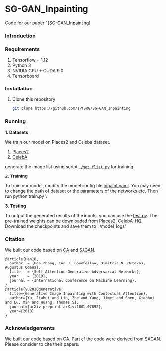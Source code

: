 # SG-GAN_Inpainting
Code for our paper "[SG-GAN_Inpainting] 

### Introduction


### Requirements

1. Tensorflow = 1.12
2. Python 3
3. NVIDIA GPU + CUDA 9.0
4. Tensorboard


### Installation

1. Clone this repository

   ```bash
   git clone https://github.com/IPCSRG/SG-GAN_Inpainting
   ```
   
### Running

**1.   Datasets**

We train our model on Places2 and Celeba dataset.

1. [Places2](http://places2.csail.mit.edu)
2. [CelebA](http://mmlab.ie.cuhk.edu.hk/projects/CelebA.html) 

generate the image list using script  [`./get_flist.py`](./get_flist.py) for training.

**2.   Training**

To train our model, modify the model config file [inpaint.yaml](inpaint.yaml). You may need to change the path of dataset or the parameters of the networks etc. Then run python train.py \

**3.   Testing**

To output the generated results of the inputs, you can use the [test.py](test.py).  The pre-trained weights can be downloaded from [Places2](), [CelebA-HQ](). Download the checkpoints and save them to './model_logs'

### Citation

We built our code based on [CA](https://github.com/JiahuiYu/generative_inpainting) and  [SAGAN](https://github.com/brain-research/self-attention-gan).

```
@article{Han18,
  author  = {Han Zhang, Ian J. Goodfellow, Dimitris N. Metaxas, Augustus Odena},
  title   = {Self-Attention Generative Adversarial Networks},
  year    = {2019},
  journal = {International Conference on Machine Learning},
}
@article{yu2018generative,
  title={Generative Image Inpainting with Contextual Attention},
  author={Yu, Jiahui and Lin, Zhe and Yang, Jimei and Shen, Xiaohui and Lu, Xin and Huang, Thomas S},
  journal={arXiv preprint arXiv:1801.07892},
  year={2018}
}
```


### Acknowledgements

We built our code based on [CA](https://github.com/JiahuiYu/generative_inpainting). Part of the code were derived from [SAGAN](https://github.com/brain-research/self-attention-gan). Please consider to cite their papers. 

